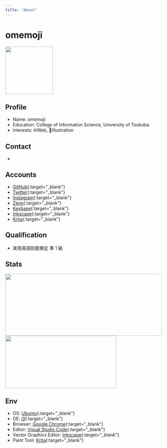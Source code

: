 ```yaml
---
title: "About"
---
```


# omemoji

<img src="/omemoji_about.png" width=150 height="150" />

## Profile

- Name: omemoji
- Education: College of Information Science, University of Tsukuba.
- Interests: 🌐Web, 🎨Illustration

## Contact

- <Contact></Contact>

## Accounts

- [GitHub](https://github.com/omemoji){:target="\_blank"}
- [Twitter](https://twitter.com/omemoji_itf){:target="\_blank"}
- [Instagram](https://instagram.com/omemoji){:target="\_blank"}
- [Zenn](https://zenn.dev/omemoji){:target="\_blank"}
- [Keybase](https://keybase.io/omemoji){:target="\_blank"}
- [Inkscape](https://inkscape.org/~omemoji){:target="\_blank"}
- [Krita](https://krita-artists.org/u/omemoji/summary){:target="\_blank"}

## Qualification

- 実用英語技能検定 準 1 級

## Stats

<img src="https://github-readme-stats.vercel.app/api?username=omemoji&show_icons=true" width="495" height="195">

<img src="https://github-readme-stats.vercel.app/api/top-langs/?username=omemoji&layout=compact" width="350" height="165">

## Env

- OS: [Ubuntu](https://ubuntu.com/){:target="\_blank"}
- DE: [i3](https://i3wm.org){:target="\_blank"}
- Browser: [Google Chrome](https://www.google.com/intl/en_us/chrome/){:target="\_blank"}
- Editor: [Visual Studio Code](https://code.visualstudio.com/){:target="\_blank"}
- Vector Graphics Editor: [Inkscape](https://inkscape.org){:target="\_blank"}
- Paint Tool: [Krita](https://krita.org){:target="\_blank"}
